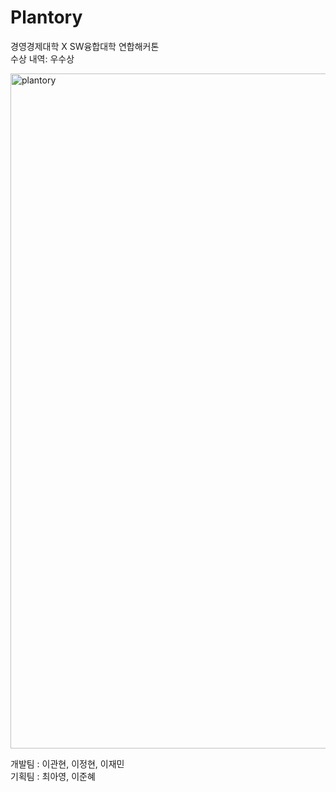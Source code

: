 # Plantory

경영경제대학 X SW융합대학 연합해커톤
<br>
수상 내역: 우수상

<img width="1080" alt="plantory" src="https://raw.githubusercontent.com/chocojaem/plantory/main/Plantory_explain.jpeg">

개발팀 : 이관현, 이정현, 이재민
<br>
기획팀 : 최아영, 이준혜
<br>
